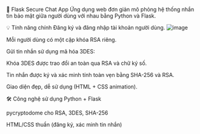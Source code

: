 🔐 Flask Secure Chat App
Ứng dụng web đơn giản mô phỏng hệ thống nhắn tin bảo mật giữa người dùng với nhau bằng Python và Flask.

💡 Tính năng chính
Đăng ký và đăng nhập tài khoản người dùng.
![image](https://github.com/user-attachments/assets/e8a7814b-4bb9-4559-97de-8817b3057f7d)

Mỗi người dùng có một cặp khóa RSA riêng.

Gửi tin nhắn sử dụng mã hóa 3DES:

Khóa 3DES được trao đổi an toàn qua RSA và chữ ký số.

Tin nhắn được ký và xác minh tính toàn vẹn bằng SHA-256 và RSA.

Giao diện đẹp, dễ sử dụng (HTML + CSS animation).

🛠 Công nghệ sử dụng
Python + Flask

pycryptodome cho RSA, 3DES, SHA-256

HTML/CSS thuần (đăng ký, xác minh tin nhắn)
